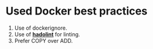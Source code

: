 # Used Docker best practices
1. Use of dockerignore.
2. Use of **[hadolint](https://github.com/hadolint/hadolint)** for linting.
3. Prefer COPY over ADD.
